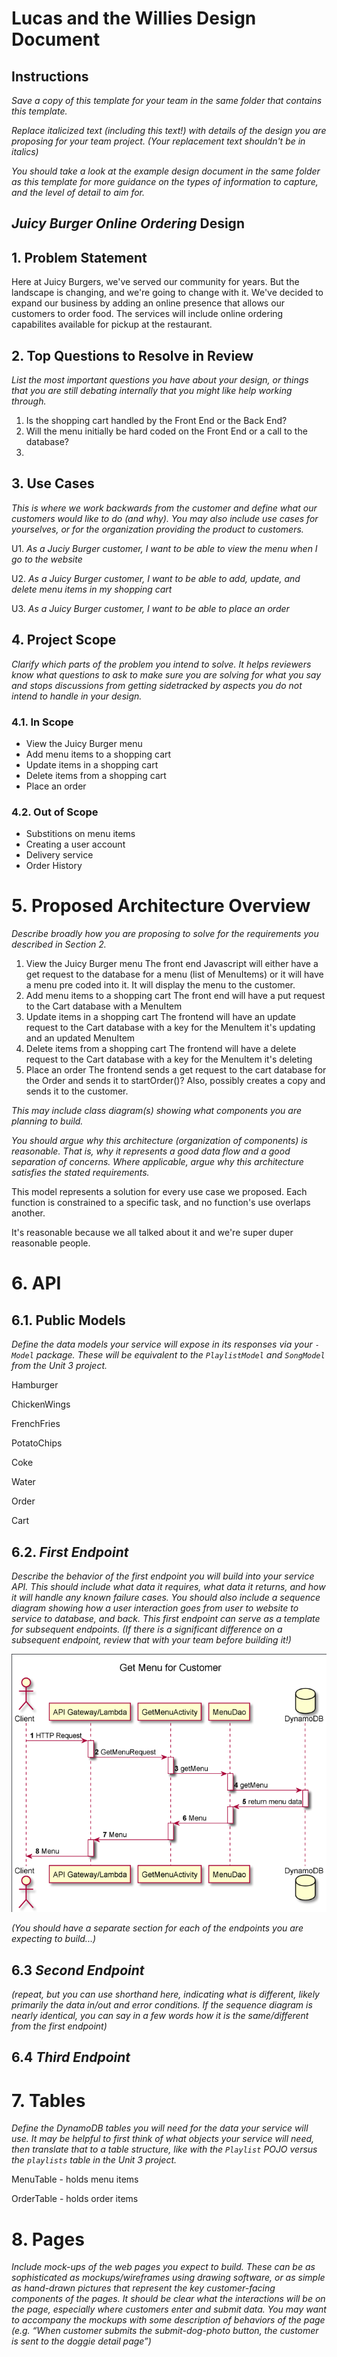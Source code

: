 # Lucas and the Willies Design Document

## Instructions

*Save a copy of this template for your team in the same folder that contains
this template.*

*Replace italicized text (including this text!) with details of the design you
are proposing for your team project. (Your replacement text shouldn't be in
italics)*

*You should take a look at the example design document in the same folder as
this template for more guidance on the types of information to capture, and the
level of detail to aim for.*

## *Juicy Burger Online Ordering* Design

## 1. Problem Statement

[comment]: <> (*Explain clearly what problem you are trying to solve.*)
Here at Juicy Burgers, we've served our community for years. But the landscape is changing, and we're going
to change with it. We've decided to expand our business by adding an online presence that allows our customers 
to order food. The services will include online ordering capabilites available for pickup at the restaurant.

## 2. Top Questions to Resolve in Review

*List the most important questions you have about your design, or things that
you are still debating internally that you might like help working through.*

1. Is the shopping cart handled by the Front End or the Back End?  
2. Will the menu initially be hard coded on the Front End or a call to the database?  
3.  

## 3. Use Cases

*This is where we work backwards from the customer and define what our customers
would like to do (and why). You may also include use cases for yourselves, or
for the organization providing the product to customers.*

U1. *As a Juciy Burger customer, I want to be able to view the menu when I go to the website*

U2. *As a Juicy Burger customer, I want to be able to add, update, and delete menu items in my shopping cart*
    
U3. *As a Juicy Burger customer, I want to be able to place an order*


## 4. Project Scope

*Clarify which parts of the problem you intend to solve. It helps reviewers know
what questions to ask to make sure you are solving for what you say and stops
discussions from getting sidetracked by aspects you do not intend to handle in
your design.*

### 4.1. In Scope

- View the Juicy Burger menu
- Add menu items to a shopping cart
- Update items in a shopping cart
- Delete items from a shopping cart
- Place an order

### 4.2. Out of Scope

- Substitions on menu items
- Creating a user account
- Delivery service
- Order History


# 5. Proposed Architecture Overview

*Describe broadly how you are proposing to solve for the requirements you
described in Section 2.*

1) View the Juicy Burger menu
   The front end Javascript will either have a get request to the database for a menu (list of MenuItems) or it will have
   a menu pre coded into it. It will display the menu to the customer.
2) Add menu items to a shopping cart 
    The front end will have a put request to the Cart database with a MenuItem
3) Update items in a shopping cart
    The frontend will have an update request to the Cart database with a key for the MenuItem it's updating and an 
    updated MenuItem
4) Delete items from a shopping cart
    The frontend will have a delete request to the Cart database with a key for the MenuItem it's deleting
5) Place an order
    The frontend sends a get request to the cart database for the Order and sends it to startOrder()? Also, possibly
    creates a copy and sends it to the customer. 
 

*This may include class diagram(s) showing what components you are planning to
build.*

*You should argue why this architecture (organization of components) is
reasonable. That is, why it represents a good data flow and a good separation of
concerns. Where applicable, argue why this architecture satisfies the stated
requirements.*

This model represents a solution for every use case we proposed. Each function is constrained to a specific task, and
no function's use overlaps another. 

It's reasonable because we all talked about it and we're super duper reasonable people. 


# 6. API

## 6.1. Public Models

*Define the data models your service will expose in its responses via your
*`-Model`* package. These will be equivalent to the *`PlaylistModel`* and
*`SongModel`* from the Unit 3 project.*

Hamburger

ChickenWings

FrenchFries

PotatoChips

Coke

Water

Order

Cart



## 6.2. *First Endpoint*

*Describe the behavior of the first endpoint you will build into your service
API. This should include what data it requires, what data it returns, and how it
will handle any known failure cases. You should also include a sequence diagram
showing how a user interaction goes from user to website to service to database,
and back. This first endpoint can serve as a template for subsequent endpoints.
(If there is a significant difference on a subsequent endpoint, review that with
your team before building it!)*

![](../project_documents/GetMenuActivity-SD.png)

*(You should have a separate section for each of the endpoints you are expecting
to build...)*

## 6.3 *Second Endpoint*

*(repeat, but you can use shorthand here, indicating what is different, likely
primarily the data in/out and error conditions. If the sequence diagram is
nearly identical, you can say in a few words how it is the same/different from
the first endpoint)*

## 6.4 *Third Endpoint*

# 7. Tables

*Define the DynamoDB tables you will need for the data your service will use. It
may be helpful to first think of what objects your service will need, then
translate that to a table structure, like with the *`Playlist` POJO* versus the
`playlists` table in the Unit 3 project.*

MenuTable - holds menu items

OrderTable - holds order items



# 8. Pages

*Include mock-ups of the web pages you expect to build. These can be as
sophisticated as mockups/wireframes using drawing software, or as simple as
hand-drawn pictures that represent the key customer-facing components of the
pages. It should be clear what the interactions will be on the page, especially
where customers enter and submit data. You may want to accompany the mockups
with some description of behaviors of the page (e.g. “When customer submits the
submit-dog-photo button, the customer is sent to the doggie detail page”)*
